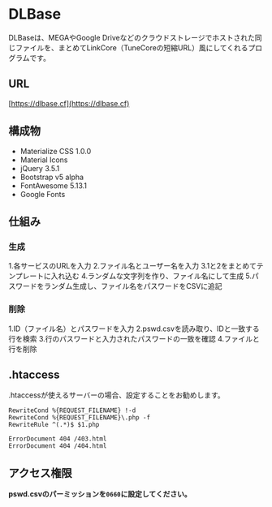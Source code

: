 # DLBase
DLBaseは、MEGAやGoogle Driveなどのクラウドストレージでホストされた同じファイルを、まとめてLinkCore（TuneCoreの短縮URL）風にしてくれるプログラムです。

## URL
[https://dlbase.cf](https://dlbase.cf)

## 構成物
- Materialize CSS 1.0.0
- Material Icons
- jQuery 3.5.1
- Bootstrap v5 alpha
- FontAwesome 5.13.1
- Google Fonts

## 仕組み

### 生成
1.各サービスのURLを入力
2.ファイル名とユーザー名を入力
3.1と2をまとめてテンプレートに入れ込む
4.ランダムな文字列を作り、ファイル名にして生成
5.パスワードをランダム生成し、ファイル名をパスワードをCSVに追記

### 削除
1.ID（ファイル名）とパスワードを入力
2.pswd.csvを読み取り、IDと一致する行を検索
3.行のパスワードと入力されたパスワードの一致を確認
4.ファイルと行を削除

## .htaccess
.htaccessが使えるサーバーの場合、設定することをお勧めします。
```
RewriteCond %{REQUEST_FILENAME} !-d
RewriteCond %{REQUEST_FILENAME}\.php -f
RewriteRule ^(.*)$ $1.php

ErrorDocument 404 /403.html
ErrorDocument 404 /404.html
```

## アクセス権限

**pswd.csvのパーミッションを```0660```に設定してください。**
